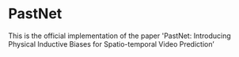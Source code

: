 # PastNet
This is the official implementation of the paper 'PastNet: Introducing Physical Inductive Biases for Spatio-temporal Video Prediction’
